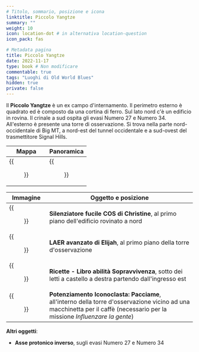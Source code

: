 ```yaml
---
# Titolo, sommario, posizione e icona
linktitle: Piccolo Yangtze
summary: ""
weight: 10
icon: location-dot # in alternativa location-question
icon_pack: fas

# Metadata pagina
title: Piccolo Yangtze
date: 2022-11-17
type: book # Non modificare
commentable: true
tags: "Luoghi di Old World Blues"
hidden: true
private: false
---
```



<div class="fnv">

Il **Piccolo Yangtze** è un ex campo d'internamento. Il perimetro esterno è quadrato ed è composto da una cortina di ferro. Sul lato nord c'è un edificio in rovina. Il crinale a sud ospita gli evasi Numero 27 e Numero 34. All'esterno è presente una torre di osservazione. Si trova nella parte nord-occidentale di Big MT, a nord-est del tunnel occidentale e a sud-ovest del trasmettitore Signal Hills.

| Mappa | Panoramica |
| ----- | ---------- |
| {{<figure src="fnv/Little_Yangtze_map.webp">}}      |  {{<figure src="fnv/FNVOWB_Little_Yangtze.webp">}}          | 

| Immagine | Oggetto e posizione |
| -------- | ------------------- |
| {{<figure src="fnv/Christine's_COS_silencer_rifle.webp">}}         |   **Silenziatore fucile COS di Christine**, al primo piano dell'edificio rovinato a nord                  |
|  {{<figure src="fnv/Elijah's_LAER_Little_Yangtze.webp">}}        | **LAER avanzato di Elijah**, al primo piano della torre d'osservazione                    |
| {{<figure src="fnv/Recipes_Survival_skill_book_holotape.webp">}}         |  **Ricette - Libro abilità Sopravvivenza**, sotto dei letti a castello a destra partendo dall'ingresso est                   | 
| {{<figure src="fnv/Book_Chute_Mulching_tape.webp">}}         | **Potenziamento Iconoclasta: Pacciame**, all'interno della torre d'osservazione vicino ad una macchinetta per il caffè (necessario per la missione _Influenzare la gente_)                    |

**Altri oggetti**:
- **Asse protonico inverso**, sugli evasi Numero 27 e Numero 34

</div>

